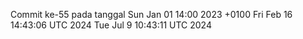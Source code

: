 Commit ke-55 pada tanggal Sun Jan 01 14:00 2023 +0100
Fri Feb 16 14:43:06 UTC 2024
Tue Jul  9 10:43:11 UTC 2024
